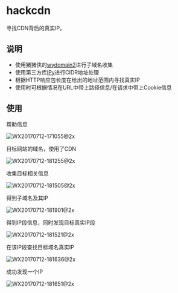 # hackcdn
寻找CDN背后的真实IP。

## 说明
- 使用猪猪侠的[wydomain2](https://github.com/ring04h/wydomain)进行子域名收集
- 使用第三方库[IPy](https://github.com/autocracy/python-ipy)进行CIDR地址处理
- 根据HTTP响应包长度在给出的地址范围内寻找真实IP
- 使用时可根据情况在URL中带上路径信息/在请求中带上Cookie信息

## 使用

帮助信息

![WX20170712-171055@2x](https://github.com/superfish9/hackcdn/blob/master/doc/WX20170712-171055%402x.png)

目标网站的域名，使用了CDN

![WX20170712-181255@2x](https://github.com/superfish9/hackcdn/blob/master/doc/WX20170712-181255%402x.png)

收集目标相关信息

![WX20170712-181505@2x](https://github.com/superfish9/hackcdn/blob/master/doc/WX20170712-181505%402x.png)

得到子域名及其IP

![WX20170712-181901@2x](https://github.com/superfish9/hackcdn/blob/master/doc/WX20170712-181901%402x.png)

得到IP段信息，同时发现目标真实IP段

![WX20170712-181521@2x](https://github.com/superfish9/hackcdn/blob/master/doc/WX20170712-181521%402x.png)

在该IP段查找目标域名真实IP

![WX20170712-181636@2x](https://github.com/superfish9/hackcdn/blob/master/doc/WX20170712-181636%402x.png)

成功发现一个IP

![WX20170712-181651@2x](https://github.com/superfish9/hackcdn/blob/master/doc/WX20170712-181651%402x.png)
